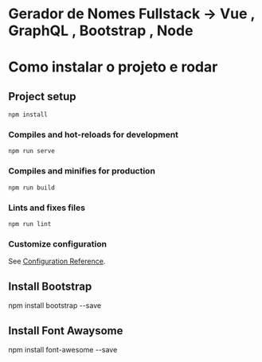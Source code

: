 # Gerador de Nomes Fullstack -> Vue , GraphQL , Bootstrap , Node 

# Como instalar o projeto e rodar 

## Project setup
```
npm install
```

### Compiles and hot-reloads for development
```
npm run serve
```

### Compiles and minifies for production
```
npm run build
```

### Lints and fixes files
```
npm run lint
```

### Customize configuration
See [Configuration Reference](https://cli.vuejs.org/config/).

## Install Bootstrap 
npm install bootstrap --save 

## Install Font Awaysome 
npm install font-awesome --save 

